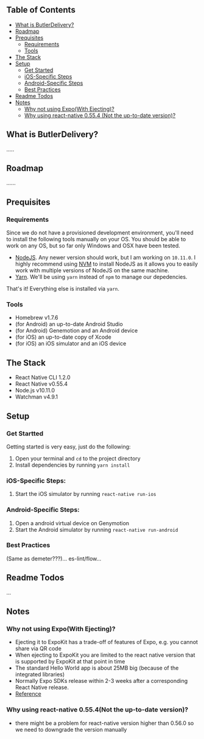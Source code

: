 ## Table of Contents

- [What is ButlerDelivery?](#what-is-butlerdelivery)
- [Roadmap](#roadmap)
- [Prequisites](#prequisites)
  - [Requirements](#requirements)
  - [Tools](#tools)
- [The Stack](#the-stack)
- [Setup](#setup)
  - [Get Started](#get-started)
  - [iOS-Specific Steps](#ios-specific-steps)
  - [Android-Specific Steps](#android-specific-steps)
  - [Best Practices](#best-practices)
- [Readme Todos](#readme-todos)
- [Notes](#notes)
  - [Why not using Expo(With Ejecting)?](#why-not-using-expo-with-ejecting)
  - [Why using react-native 0.55.4 (Not the up-to-date version)?](#)

## What is ButlerDelivery?
.....

## Roadmap
......

## Prequisites

### Requirements

Since we do not have a provisioned development environment, you'll need to install the following tools manually on your OS. You should be able to work on any OS, but so far only Windows and OSX have been tested.

* [NodeJS](https://nodejs.org/en/). Any newer version should work, but I am working on `10.11.0`. I highly recommend using [NVM](https://github.com/creationix/nvm) to install NodeJS as it allows you to easily work with multiple versions of NodeJS on the same machine. 
* [Yarn](yarnpkg.com/en/docs/install). We'll be using `yarn` instead of `npm` to manage our depedencies.

That's it! Everything else is installed via `yarn`.

### Tools
* Homebrew v1.7.6
* (for Android) an up-to-date Android Studio
* (for Android) Genemotion and an Android device
* (for iOS) an up-to-date copy of Xcode
* (for iOS) an iOS simulator and an iOS device

## The Stack

* React Native CLI 1.2.0
* React Native v0.55.4
* Node.js v10.11.0
* Watchman v4.9.1

## Setup

### Get Startted

Getting started is very easy, just do the following:

1. Open your terminal and `cd` to the project directory
2. Install dependencies by running `yarn install`

### iOS-Specific Steps:
1. Start the iOS simulator by running `react-native run-ios`

### Android-Specific Steps:
1. Open a android virtual device on Genymotion
2. Start the Android simulator by running `react-native run-android`

### Best Practices
(Same as demeter???)...
es-lint/flow...

## Readme Todos
...

## Notes
### Why not using Expo(With Ejecting)?
* Ejecting it to ExpoKit has a trade-off of features of Expo, e.g. you cannot share via QR code
* When ejecting to ExpoKit you are limited to the react native version that is supported by ExpoKit at that point in time
* The standard Hello World app is about 25MB big (because of the integrated libraries)
* Normally Expo SDKs release within 2-3 weeks after a corresponding React Native release.
* [Reference](https://stackoverflow.com/questions/39170622/what-is-the-difference-between-expo-and-react-native/49324689#49324689)

### Why using react-native 0.55.4(Not the up-to-date version)?
* there might be a problem for react-native version higher than 0.56.0 so we need to downgrade the version manually
